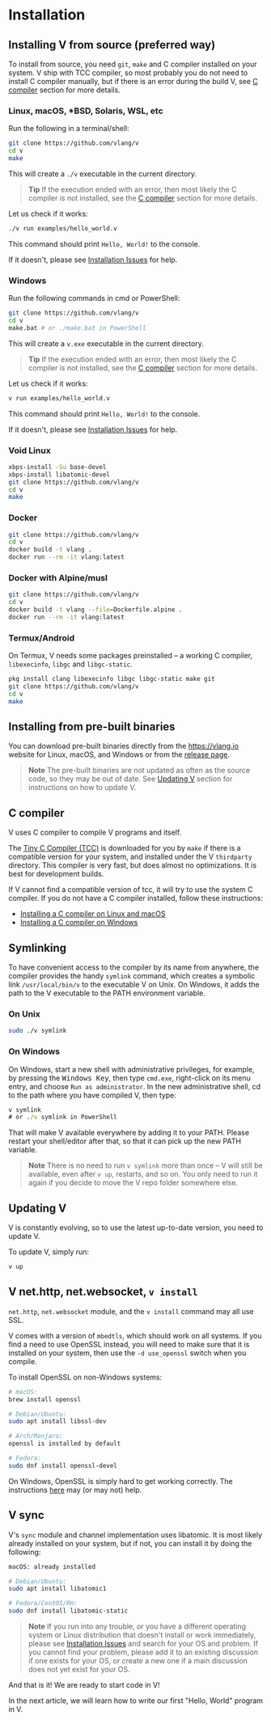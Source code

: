 # Installation

## Installing V from source (preferred way)

To install from source, you need `git`, `make` and C compiler installed on your system.
V ship with TCC compiler, so most probably you do not need to install C compiler manually, but
if there is an error during the build V, see [C compiler](#c-compiler) section for more details.

### Linux, macOS, *BSD, Solaris, WSL, etc

Run the following in a terminal/shell:

```bash
git clone https://github.com/vlang/v
cd v
make
```

This will create a `./v` executable in the current directory.

> **Tip**
> If the execution ended with an error, then most likely the C compiler is not installed,
> see the [C compiler](#c-compiler) section for more details.

Let us check if it works:

```bash
./v run examples/hello_world.v
```

This command should print `Hello, World!` to the console.

If it doesn't, please see
[Installation Issues](https://github.com/vlang/v/discussions/categories/installation-issues)
for help.

### Windows

Run the following commands in cmd or PowerShell:

```bash
git clone https://github.com/vlang/v
cd v
make.bat # or ./make.bat in PowerShell
```

This will create a `v.exe` executable in the current directory.

> **Tip**
> If the execution ended with an error, then most likely the C compiler is not installed,
> see the [C compiler](#c-compiler) section for more details.

Let us check if it works:

```bash
v run examples/hello_world.v
```

This command should print `Hello, World!` to the console.

If it doesn't, please see
[Installation Issues](https://github.com/vlang/v/discussions/categories/installation-issues)
for help.

### Void Linux

```bash
xbps-install -Su base-devel
xbps-install libatomic-devel
git clone https://github.com/vlang/v
cd v
make
```

### Docker

```bash
git clone https://github.com/vlang/v
cd v
docker build -t vlang .
docker run --rm -it vlang:latest
```

### Docker with Alpine/musl

```bash
git clone https://github.com/vlang/v
cd v
docker build -t vlang --file=Dockerfile.alpine .
docker run --rm -it vlang:latest
```

### Termux/Android

On Termux, V needs some packages preinstalled – a working C compiler, `libexecinfo`,
`libgc` and `libgc-static`.

```bash
pkg install clang libexecinfo libgc libgc-static make git
git clone https://github.com/vlang/v
cd v
make
```

## Installing from pre-built binaries

You can download pre-built binaries directly from the <https://vlang.io> website for Linux, macOS, and
Windows or from the [release page](https://github.com/vlang/v/releases).

> **Note**
> The pre-built binaries are not updated as often as the source code, so they may be out of date.
> See [Updating V](#updating-v) section for instructions on how to update V.

## C compiler

V uses C compiler to compile V programs and itself.

The [Tiny C Compiler (TCC)](https://repo.or.cz/w/tinycc.git) is downloaded for you by `make` if
there is a compatible version for your system, and installed under the V `thirdparty` directory.
This compiler is very fast, but does almost no optimizations. It is best for development builds.

If V cannot find a compatible version of tcc, it will try to use the system C compiler.
If you do not have a C compiler installed, follow these instructions:

- [Installing a C compiler on Linux and macOS](https://github.com/vlang/v/wiki/Installing-a-C-compiler-on-Linux-and-macOS)
- [Installing a C compiler on Windows](https://github.com/vlang/v/wiki/Installing-a-C-compiler-on-Windows)

## Symlinking

To have convenient access to the compiler by its name from anywhere, the compiler provides
the handy `symlink` command, which creates a symbolic link `/usr/local/bin/v` to the executable V on
Unix.
On Windows, it adds the path to the V executable to the PATH environment variable.

### On Unix

```bash
sudo ./v symlink
```

### On Windows

On Windows, start a new shell with administrative privileges, for example, by pressing the
<kbd>Windows Key</kbd>, then type `cmd.exe`, right-click on its menu entry, and choose `Run as
administrator`.
In the new administrative shell, cd to the path where you have compiled V, then type:

```bat
v symlink
# or ./v symlink in PowerShell
```

That will make V available everywhere by adding it to your PATH.
Please restart your shell/editor after that, so that it can pick up the new PATH variable.

> **Note**
> There is no need to run `v symlink` more than once – V will still be available, even after
> `v up`, restarts, and so on. You only need to run it again if you decide to move the V repo
> folder somewhere else.

## Updating V

V is constantly evolving, so to use the latest up-to-date version, you need to update V.

To update V, simply run:

```bash
v up
```

## V net.http, net.websocket, `v install`

`net.http`, `net.websocket` module, and the `v install` command may all use SSL.

V comes with a version of `mbedtls`, which should work on all systems. If you find a need to
use OpenSSL instead, you will need to make sure that it is installed on your system, then
use the `-d use_openssl` switch when you compile.

To install OpenSSL on non-Windows systems:

```bash
# macOS:
brew install openssl

# Debian/Ubuntu:
sudo apt install libssl-dev

# Arch/Manjaro:
openssl is installed by default

# Fedora:
sudo dnf install openssl-devel
```

On Windows, OpenSSL is simply hard to get working correctly.
The instructions
[here](https://tecadmin.net/install-openssl-on-windows/)
may (or may not) help.

## V sync

V's `sync` module and channel implementation uses libatomic.
It is most likely already installed on your system, but if not,
you can install it by doing the following:

```bash
macOS: already installed

# Debian/Ubuntu:
sudo apt install libatomic1

# Fedora/CentOS/RH:
sudo dnf install libatomic-static
```

> **Note**
> If you run into any trouble, or you have a different operating
> system or Linux distribution that doesn't install or work immediately, please see
> [Installation Issues](https://github.com/vlang/v/discussions/categories/installation-issues)
> and search for your OS and problem.
> If you cannot find your problem,
> please add it to an existing discussion if one exists for your OS,
> or create a new one if a main discussion does not yet exist for your OS.

And that is it! We are ready to start code in V!

In the next article, we will learn how to write our first "Hello, World" program in V.
